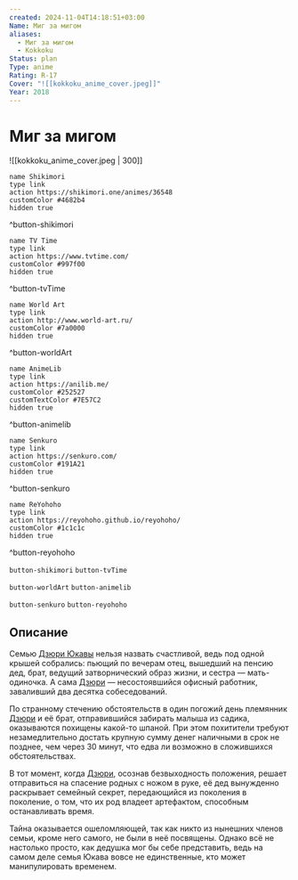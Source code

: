 ```yaml
---
created: 2024-11-04T14:18:51+03:00
Name: Миг за мигом
aliases:
  - Миг за мигом
  - Kokkoku
Status: plan
Type: anime
Rating: R-17
Cover: "![[kokkoku_anime_cover.jpeg]]"
Year: 2018
---
```


# Миг за мигом

![[kokkoku_anime_cover.jpeg | 300]]

```button
name Shikimori
type link
action https://shikimori.one/animes/36548
customColor #4682b4
hidden true
```
^button-shikimori

```button
name TV Time
type link
action https://www.tvtime.com/
customColor #997f00
hidden true
```
^button-tvTime

```button
name World Art
type link
action http://www.world-art.ru/
customColor #7a0000
hidden true
```
^button-worldArt

```button
name AnimeLib
type link
action https://anilib.me/
customColor #252527
customTextColor #7E57C2
hidden true
```
^button-animelib

```button
name Senkuro
type link
action https://senkuro.com/
customColor #191A21
hidden true
```
^button-senkuro

```button
name ReYohoho
type link
action https://reyohoho.github.io/reyohoho/
customColor #1c1c1c
hidden true
```
^button-reyohoho

`button-shikimori` `button-tvTime`

`button-worldArt` `button-animelib`

`button-senkuro` `button-reyohoho`

## Описание

Семью [Дзюри Юкавы](https://shikimori.one/characters/155583-juri-yukawa) нельзя назвать счастливой, ведь под одной крышей собрались: пьющий по вечерам отец, вышедший на пенсию дед, брат, ведущий затворнический образ жизни, и сестра — мать-одиночка. А сама [Дзюри](https://shikimori.one/characters/155583-juri-yukawa) — несостоявшийся офисный работник, заваливший два десятка собеседований.

По странному стечению обстоятельств в один погожий день племянник [Дзюри](https://shikimori.one/characters/155583-juri-yukawa) и её брат, отправившийся забирать малыша из садика, оказываются похищены какой-то шпаной. При этом похитители требуют незамедлительно достать крупную сумму денег наличными в срок не позднее, чем через 30 минут, что едва ли возможно в сложившихся обстоятельствах.

В тот момент, когда [Дзюри](https://shikimori.one/characters/155583-juri-yukawa), осознав безвыходность положения, решает отправиться на спасение родных с ножом в руке, её дед вынужденно раскрывает семейный секрет, передающийся из поколения в поколение, о том, что их род владеет артефактом, способным останавливать время.

Тайна оказывается ошеломляющей, так как никто из нынешних членов семьи, кроме него самого, не были в неё посвящены. Однако всё не настолько просто, как дедушка мог бы себе представить, ведь на самом деле семья Юкава вовсе не единственные, кто может манипулировать временем.
